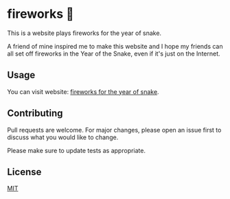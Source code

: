 # fireworks 🎇
This is a website plays fireworks for the year of snake.

A friend of mine inspired me to make this website and I hope my friends can all set off fireworks in the Year of the Snake, even if it's just on the Internet.

## Usage
You can visit website: [fireworks for the year of snake](https://fireworks.dingyuqi.com).

## Contributing
Pull requests are welcome. For major changes, please open an issue first to discuss what you would like to change.

Please make sure to update tests as appropriate.

## License
[MIT](https://choosealicense.com/licenses/mit/)